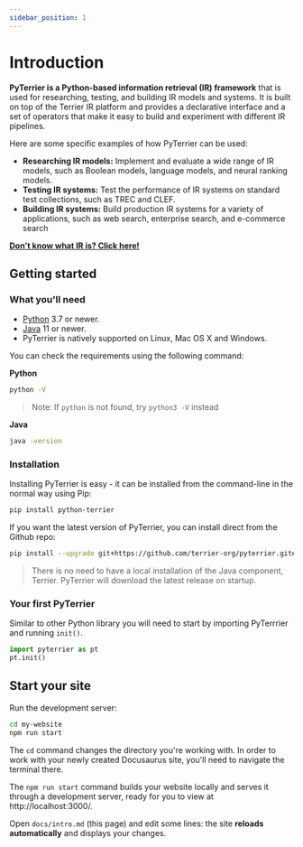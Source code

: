 ```yaml
---
sidebar_position: 1
---
```


# Introduction

**PyTerrier is a Python-based information retrieval (IR) framework** that is used for researching, testing, and building IR models and systems. It is built on top of the Terrier IR platform and provides a declarative interface and a set of operators that make it easy to build and experiment with different IR pipelines.

Here are some specific examples of how PyTerrier can be used:

- **Researching IR models:** Implement and evaluate a wide range of IR models, such as Boolean models, language models, and neural ranking models.
- **Testing IR systems:** Test the performance of IR systems on standard test collections, such as TREC and CLEF.
- **Building IR systems:** Build production IR systems for a variety of applications, such as web search, enterprise search, and e-commerce search

[**Don't know what IR is? <u>Click here!</u>**](./category/beginner-start-here)

## Getting started

### What you'll need

- [Python](https://www.python.org/downloads/) 3.7  or newer.
- [Java](https://www.java.com/en/download/) 11 or newer. 
- PyTerrier is natively supported on Linux, Mac OS X and Windows.

You can check the requirements using the following command:


**Python**
```bash
python -V
```
> Note: If `python` is not found, try `python3 -V` instead

**Java**
```bash
java -version
```

### Installation

Installing PyTerrier is easy - it can be installed from the command-line in the normal way using Pip:
```bash
pip install python-terrier
```

If you want the latest version of PyTerrier, you can install direct from the Github repo:

```bash
pip install --upgrade git+https://github.com/terrier-org/pyterrier.git#egg=python-terrier
```
> There is no need to have a local installation of the Java component, Terrier. PyTerrier will download the latest release on startup.

### Your first PyTerrier

Similar to other Python library you will need to start by importing PyTerrrier and running `init()`.
```python
import pyterrier as pt
pt.init()
```
## Start your site

Run the development server:

```bash
cd my-website
npm run start
```

The `cd` command changes the directory you're working with. In order to work with your newly created Docusaurus site, you'll need to navigate the terminal there.

The `npm run start` command builds your website locally and serves it through a development server, ready for you to view at http://localhost:3000/.

Open `docs/intro.md` (this page) and edit some lines: the site **reloads automatically** and displays your changes.
